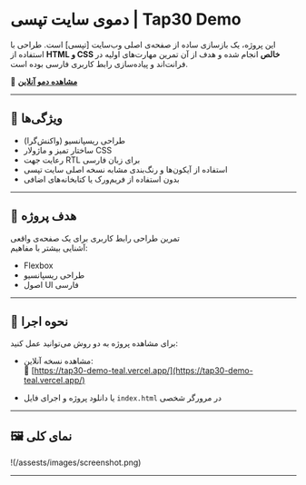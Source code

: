 # دموی سایت تپسی | Tap30 Demo

این پروژه، یک بازسازی ساده از صفحه‌ی اصلی وب‌سایت [تپسی] است. طراحی با استفاده از **HTML و CSS خالص** انجام شده و هدف از آن تمرین مهارت‌های اولیه در فرانت‌اند و پیاده‌سازی رابط کاربری فارسی بوده است.

🎯 **[مشاهده دمو آنلاین](https://tap30-demo-teal.vercel.app/)**

---

## 📌 ویژگی‌ها

- طراحی ریسپانسیو (واکنش‌گرا)
- ساختار تمیز و ماژولار CSS
- رعایت جهت RTL برای زبان فارسی
- استفاده از آیکون‌ها و رنگ‌بندی مشابه نسخه اصلی سایت تپسی
- بدون استفاده از فریم‌ورک یا کتابخانه‌های اضافی

---

## 🧠 هدف پروژه

تمرین طراحی رابط کاربری برای یک صفحه‌ی واقعی  
آشنایی بیشتر با مفاهیم:
- Flexbox
- طراحی ریسپانسیو
- اصول UI فارسی

---

## 🚀 نحوه اجرا

برای مشاهده پروژه به دو روش می‌توانید عمل کنید:

- مشاهده نسخه آنلاین:  
  🔗 [https://tap30-demo-teal.vercel.app/](https://tap30-demo-teal.vercel.app/)

- یا دانلود پروژه و اجرای فایل `index.html` در مرورگر شخصی

---

## 🖼️ نمای کلی

!(/assests/images/screenshot.png)

---

